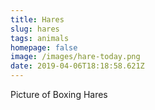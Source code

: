 ```yaml
---
title: Hares
slug: hares
tags: animals
homepage: false
image: /images/hare-today.png
date: 2019-04-06T18:18:58.621Z
---
```

Picture of Boxing Hares
